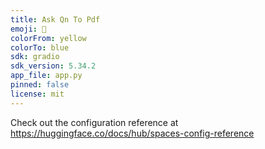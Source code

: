 ```yaml
---
title: Ask Qn To Pdf
emoji: 🏃
colorFrom: yellow
colorTo: blue
sdk: gradio
sdk_version: 5.34.2
app_file: app.py
pinned: false
license: mit
---
```


Check out the configuration reference at https://huggingface.co/docs/hub/spaces-config-reference
